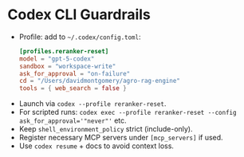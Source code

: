 # Codex CLI Guardrails

- Profile: add to `~/.codex/config.toml`:
  ```toml
  [profiles.reranker-reset]
  model = "gpt-5-codex"
  sandbox = "workspace-write"
  ask_for_approval = "on-failure"
  cd = "/Users/davidmontgomery/agro-rag-engine"
  tools = { web_search = false }
  ```
- Launch via `codex --profile reranker-reset`.
- For scripted runs: `codex exec --profile reranker-reset --config ask_for_approval='"never"'` etc.
- Keep `shell_environment_policy` strict (include-only).
- Register necessary MCP servers under `[mcp_servers]` if used.
- Use `codex resume` + docs to avoid context loss.
